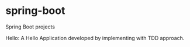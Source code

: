 # spring-boot
Spring Boot projects

Hello: A Hello Application developed by implementing with TDD approach.
